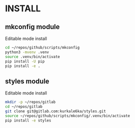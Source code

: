 # INSTALL

## mkconfig module

Editable mode install
```bash
cd ~/repos/github/scripts/mkconfig
python3 -mvenv .venv
source .venv/bin/activate
pip install -U pip
pip install -e .
```

## styles module

Editable mode install
```bash
mkdir -p ~/repos/gitlab
cd ~/repos/gitlab
git clone git@gitlab.com:kurkale6ka/styles.git
source ~/repos/github/scripts/mkconfig/.venv/bin/activate
pip install -e styles
```
